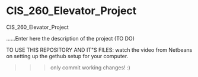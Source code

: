 # CIS_260_Elevator_Project
CIS_260_Elevator_Project

......Enter here the description of the project
 (TO DO)

TO USE THIS REPOSITORY AND IT"S FILES:
watch the video from Netbeans on setting up the gethub setup for your computer.

 >>> only commit working changes! :)


